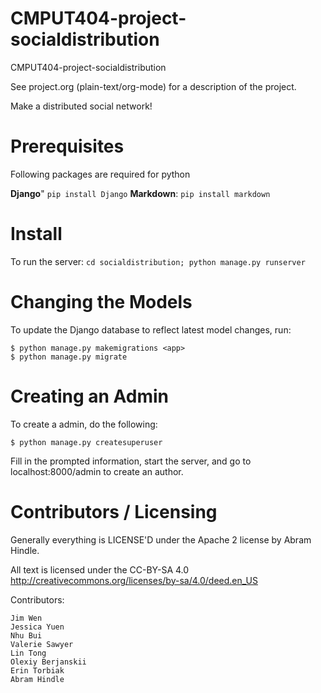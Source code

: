 CMPUT404-project-socialdistribution
===================================

CMPUT404-project-socialdistribution

See project.org (plain-text/org-mode) for a description of the project.

Make a distributed social network!

Prerequisites
=============
Following packages are required for python

<b>Django</b>" `pip install Django`
<b>Markdown</b>:  `pip install markdown`

Install
=======
To run the server: `cd socialdistribution; python manage.py runserver`

Changing the Models
===================
To update the Django database to reflect latest model changes, run:

    $ python manage.py makemigrations <app>
    $ python manage.py migrate

Creating an Admin
===============
To create a admin, do the following:

    $ python manage.py createsuperuser

Fill in the prompted information, start the server, and go to localhost:8000/admin to create an author.


Contributors / Licensing
========================

Generally everything is LICENSE'D under the Apache 2 license by Abram Hindle.

All text is licensed under the CC-BY-SA 4.0 http://creativecommons.org/licenses/by-sa/4.0/deed.en_US

Contributors:

    Jim Wen
    Jessica Yuen
    Nhu Bui
    Valerie Sawyer
    Lin Tong
    Olexiy Berjanskii
    Erin Torbiak
    Abram Hindle
